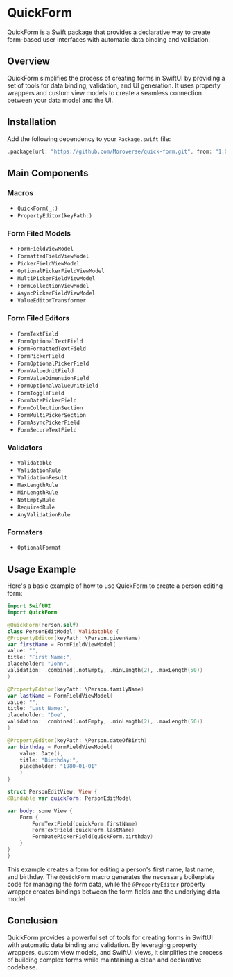 # QuickForm

QuickForm is a Swift package that provides a declarative way to create form-based user interfaces with automatic data binding and validation.

## Overview

QuickForm simplifies the process of creating forms in SwiftUI by providing a set of tools for data binding, validation, and UI generation. It uses property wrappers and custom view models to create a seamless connection between your data model and the UI.

## Installation

Add the following dependency to your `Package.swift` file:

```swift
.package(url: "https://github.com/Moroverse/quick-form.git", from: "1.0.0")
```

## Main Components

### Macros
- ``QuickForm(_:)``
- ``PropertyEditor(keyPath:)``
### Form Filed Models
- ``FormFieldViewModel``
- ``FormattedFieldViewModel``
- ``PickerFieldViewModel``
- ``OptionalPickerFieldViewModel``
- ``MultiPickerFieldViewModel``
- ``FormCollectionViewModel``
- ``AsyncPickerFieldViewModel``
- ``ValueEditorTransformer``
### Form Filed Editors
- ``FormTextField``
- ``FormOptionalTextField``
- ``FormFormattedTextField``
- ``FormPickerField``
- ``FormOptionalPickerField``
- ``FormValueUnitField``
- ``FormValueDimensionField``
- ``FormOptionalValueUnitField``
- ``FormToggleField``
- ``FormDatePickerField``
- ``FormCollectionSection``
- ``FormMultiPickerSection``
- ``FormAsyncPickerField``
- ``FormSecureTextField``
### Validators
- ``Validatable``
- ``ValidationRule``
- ``ValidationResult``
- ``MaxLengthRule``
- ``MinLengthRule``
- ``NotEmptyRule``
- ``RequiredRule``
- ``AnyValidationRule``
### Formaters
- ``OptionalFormat``


## Usage Example

Here's a basic example of how to use QuickForm to create a person editing form:

```swift
import SwiftUI
import QuickForm

@QuickForm(Person.self)
class PersonEditModel: Validatable {
@PropertyEditor(keyPath: \Person.givenName)
var firstName = FormFieldViewModel(
value: "",
title: "First Name:",
placeholder: "John",
validation: .combined(.notEmpty, .minLength(2), .maxLength(50))
)

@PropertyEditor(keyPath: \Person.familyName)
var lastName = FormFieldViewModel(
value: "",
title: "Last Name:",
placeholder: "Doe",
validation: .combined(.notEmpty, .minLength(2), .maxLength(50))
)

@PropertyEditor(keyPath: \Person.dateOfBirth)
var birthday = FormFieldViewModel(
    value: Date(),
    title: "Birthday:",
    placeholder: "1980-01-01"
    )
}

struct PersonEditView: View {
@Bindable var quickForm: PersonEditModel

var body: some View {
    Form {
        FormTextField(quickForm.firstName)
        FormTextField(quickForm.lastName)
        FormDatePickerField(quickForm.birthday)
    }
}
}
```

This example creates a form for editing a person's first name, last name, and birthday. The `@QuickForm` macro generates the necessary boilerplate code for managing the form data, while the `@PropertyEditor` property wrapper creates bindings between the form fields and the underlying data model.

## Conclusion

QuickForm provides a powerful set of tools for creating forms in SwiftUI with automatic data binding and validation. By leveraging property wrappers, custom view models, and SwiftUI views, it simplifies the process of building complex forms while maintaining a clean and declarative codebase.
